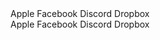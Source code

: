 <div>
  <CheckboxButton><AppleSolid class="me-2 h-6 w-6" />Apple</CheckboxButton>
  <CheckboxButton><FacebookSolid class="me-2 h-6 w-6" />Facebook</CheckboxButton>
  <CheckboxButton><DiscordSolid class="me-2 h-6 w-6" />Discord</CheckboxButton>
  <CheckboxButton><DropboxSolid class="me-2 h-6 w-6" />Dropbox</CheckboxButton>
</div>

<ButtonGroup>
  <CheckboxButton><AppleSolid class="me-2 h-6 w-6" />Apple</CheckboxButton>
  <CheckboxButton><FacebookSolid class="me-2 h-6 w-6" />Facebook</CheckboxButton>
  <CheckboxButton><DiscordSolid class="me-2 h-6 w-6" />Discord</CheckboxButton>
  <CheckboxButton><DropboxSolid class="me-2 h-6 w-6" />Dropbox</CheckboxButton>
</ButtonGroup>